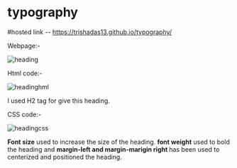 # typography

#hosted link -- https://trishadas13.github.io/typography/

Webpage:-

![heading](https://github.com/trishaDas13/typography/assets/126088849/0fbb77ca-2c76-44e9-b942-1408535b6f86)

Html code:-

![headinghml](https://github.com/trishaDas13/typography/assets/126088849/8a0441e7-de3e-4d00-bd21-a5f4087debb7)

I used H2 tag for give this heading.

CSS code:-

![headingcss](https://github.com/trishaDas13/typography/assets/126088849/2a8ed1a7-0a68-4d8c-be02-1748cfe41121)

<b>Font size</b> used to increase the size of the heading. <b>font weight</b> used to bold the heading and <b>margin-left and margin-marigin right </b> has been used to centerized and positioned the heading.
